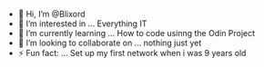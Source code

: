 - 👋 Hi, I’m @Blixord
- 👀 I’m interested in ... Everything IT 
- 🌱 I’m currently learning ... How to code usinng the Odin Project
- 💞️ I’m looking to collaborate on ... nothing just yet
- ⚡ Fun fact: ... Set up my first network when i was 9 years old

<!---
Blixord/Blixord is a ✨ special ✨ repository because its `README.md` (this file) appears on your GitHub profile.
You can click the Preview link to take a look at your changes.
--->

